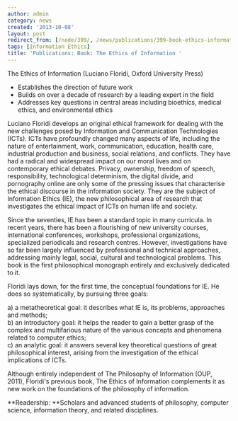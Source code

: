 ```yaml
---
author: admin
category: news
created: '2013-10-08'
layout: post
redirect_from: [/node/399/, /news/publications/399-book-ethics-information/]
tags: [Information Ethics]
title: 'Publications: Book: The Ethics of Information '
---
```

The Ethics of Information (Luciano Floridi, Oxford University Press)

  * Establishes the direction of future work
  * Builds on over a decade of research by a leading expert in the field
  * Addresses key questions in central areas including bioethics, medical ethics, and environmental ethics

Luciano Floridi develops an original ethical framework for dealing with the
new challenges posed by Information and Communication Technologies (ICTs).
ICTs have profoundly changed many aspects of life, including the nature of
entertainment, work, communication, education, health care, industrial
production and business, social relations, and conflicts. They have had a
radical and widespread impact on our moral lives and on contemporary ethical
debates. Privacy, ownership, freedom of speech, responsibility, technological
determinism, the digital divide, and pornography online are only some of the
pressing issues that characterise the ethical discourse in the information
society. They are the subject of Information Ethics (IE), the new
philosophical area of research that investigates the ethical impact of ICTs on
human life and society.  
  
Since the seventies, IE has been a standard topic in many curricula. In recent
years, there has been a flourishing of new university courses, international
conferences, workshops, professional organizations, specialized periodicals
and research centres. However, investigations have so far been largely
influenced by professional and technical approaches, addressing mainly legal,
social, cultural and technological problems. This book is the first
philosophical monograph entirely and exclusively dedicated to it.  
  
Floridi lays down, for the first time, the conceptual foundations for IE. He
does so systematically, by pursuing three goals:  
  
a) a metatheoretical goal: it describes what IE is, its problems, approaches
and methods;  
b) an introductory goal: it helps the reader to gain a better grasp of the
complex and multifarious nature of the various concepts and phenomena related
to computer ethics;  
c) an analytic goal: it answers several key theoretical questions of great
philosophical interest, arising from the investigation of the ethical
implications of ICTs.  
  
Although entirely independent of The Philosophy of Information (OUP, 2011),
Floridi's previous book, The Ethics of Information complements it as new work
on the foundations of the philosophy of information.

**Readership:  **Scholars and advanced students of philosophy, computer
science, information theory, and related disciplines.

